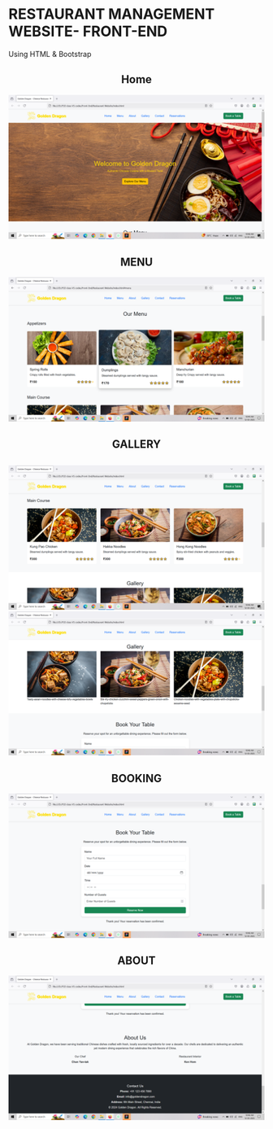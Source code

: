 # RESTAURANT MANAGEMENT WEBSITE- FRONT-END
Using HTML & Bootstrap

<p align="center">
  <h2 align="center"> Home </h2>
  <img src="https://github.com/skdinesh/Restaurant-/blob/master/Home.png" alt="Home" />
  <h2 align="center"> MENU </h2>
  <img src="https://github.com/skdinesh/Restaurant-/blob/master/Menu1.png" alt="Menu" />
  <h2 align="center">GALLERY </h2>
  <h2 align="center"> </h2>
  <img src="https://github.com/skdinesh/Restaurant-/blob/master/Menuu.png" alt="Menu" />
  <img src="https://github.com/skdinesh/Restaurant-/blob/master/Gallery.png" alt="Gallery" />
   <h2 align="center">BOOKING </h2>
  <img src="https://github.com/skdinesh/Restaurant-/blob/master/Booking.png" alt="Booking" />
   <h2 align="center"> ABOUT</h2>
  <img src="https://github.com/skdinesh/Restaurant-/blob/master/footer.png" alt="About" />
 
  </p>
